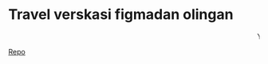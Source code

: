 # Travel verskasi figmadan olingan

<marquee>Yuklab olishigiz mumkin</marquee>

<a href="https://github.com/BahodirjonPro/Travel/">Repo</a>